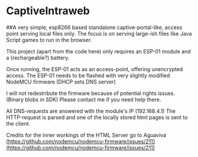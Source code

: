 # CaptiveIntraweb
##A very simple, esp8266 based standalone captive-portal-like, access point serving local files only.
The focus is on serving large-ish files like Java Script games to run in the browser.

This project (apart from the code here) only requires an ESP-01 module and a (rechargeable?) battery.

Once running, the ESP-01 acts as an access-point, offering unencrypted access.
The ESP-01 needs to be flashed with very slightly modified NodeMCU firmware (DHCP sets DNS server)

I will not redestribute the firmware because of potential rights issues. (Binary blobs in SDK)
Please contact me if you need help there.

All DNS-requests are answered with the module's IP (192.168.4.1)
The HTTP-request is parsed and one of the locally stored html pages is sent to the client.

Credits for the inner workings of the HTML Server go to Aguaviva [https://github.com/nodemcu/nodemcu-firmware/issues/211](https://github.com/nodemcu/nodemcu-firmware/issues/211)
